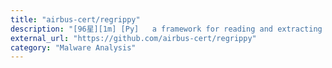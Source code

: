 ```yaml
---
title: "airbus-cert/regrippy"
description: "[96星][1m] [Py]   a framework for reading and extracting useful forensics data from Windows registry hives"
external_url: "https://github.com/airbus-cert/regrippy"
category: "Malware Analysis"
---
```

